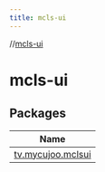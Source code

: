 ```yaml
---
title: mcls-ui
---
```

//[mcls-ui](index.html)



# mcls-ui



## Packages


| Name |
|---|
| [tv.mycujoo.mclsui](mcls-ui/tv.mycujoo.mclsui/index.html) |

